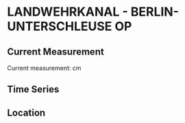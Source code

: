 # LANDWEHRKANAL - BERLIN-UNTERSCHLEUSE OP

## Current Measurement

Current measurement: <Value topic="rivers/pegel-online/LWK/BERLIN-UNTERSCHLEUSE_OP/measurementValue"/> cm

## Time Series

<TimeSeries topic="rivers/pegel-online/LWK/BERLIN-UNTERSCHLEUSE_OP/measurementValue" period="week" />

## Location

<WorldMap>
  <Marker lat="52.51140233384459" lon="13.33651860076952" labelTopic="rivers/pegel-online/LWK/BERLIN-UNTERSCHLEUSE_OP" />
</WorldMap>
